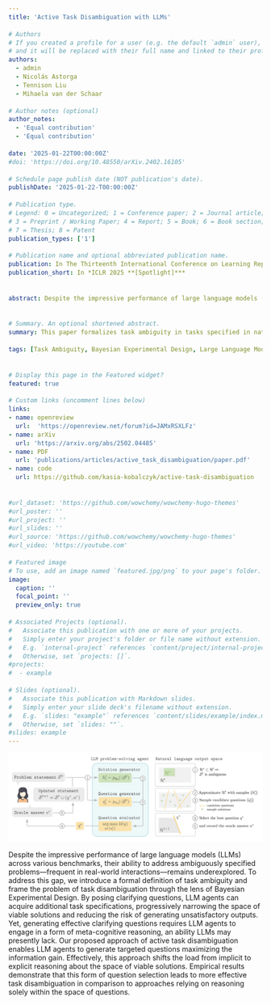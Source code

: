 ```yaml
---
title: 'Active Task Disambiguation with LLMs'

# Authors
# If you created a profile for a user (e.g. the default `admin` user), write the username (folder name) here
# and it will be replaced with their full name and linked to their profile.
authors:
  - admin
  - Nicolás Astorga
  - Tennison Liu
  - Mihaela van der Schaar

# Author notes (optional)
author_notes:
  - 'Equal contribution'
  - 'Equal contribution'

date: '2025-01-22T00:00:00Z'
#doi: 'https://doi.org/10.48550/arXiv.2402.16105'

# Schedule page publish date (NOT publication's date).
publishDate: '2025-01-22-T00:00:00Z'

# Publication type.
# Legend: 0 = Uncategorized; 1 = Conference paper; 2 = Journal article;
# 3 = Preprint / Working Paper; 4 = Report; 5 = Book; 6 = Book section;
# 7 = Thesis; 8 = Patent
publication_types: ['1']

# Publication name and optional abbreviated publication name.
publication: In The Thirteenth International Conference on Learning Representations
publication_short: In *ICLR 2025 **[Spotlight]***


abstract: Despite the impressive performance of large language models (LLMs) across various benchmarks, their ability to address ambiguously specified problems—frequent in real-world interactions—remains underexplored. To address this gap, we introduce a formal definition of task ambiguity and frame the problem of task disambiguation through the lens of Bayesian Experimental Design. By posing clarifying questions, LLM agents can acquire additional task specifications, progressively narrowing the space of viable solutions and reducing the risk of generating unsatisfactory outputs. Yet, generating effective clarifying questions requires LLM agents to engage in a form of meta-cognitive reasoning, an ability LLMs may presently lack. Our proposed approach of active task disambiguation enables LLM agents to generate targeted questions maximizing the information gain. Effectively, this approach shifts the load from implicit to explicit reasoning about the space of viable solutions. Empirical results demonstrate that this form of question selection leads to more effective task disambiguation in comparison to approaches relying on reasoning solely within the space of questions.


# Summary. An optional shortened abstract.
summary: This paper formalizes task ambiguity in tasks specified in natural language and frames task disambiguation through Bayesian Experimental Design, leading to more effective strategies for LLMs to pose clarifying questions.

tags: [Task Ambiguity, Bayesian Experimental Design, Large Language Models, Active Learning]


# Display this page in the Featured widget?
featured: true

# Custom links (uncomment lines below)
links:
- name: openreview
  url:  'https://openreview.net/forum?id=JAMxRSXLFz'
- name: arXiv
  url: 'https://arxiv.org/abs/2502.04485'
- name: PDF
  url: 'publications/articles/active_task_disambiguation/paper.pdf'
- name: code
  url: https://github.com/kasia-kobalczyk/active-task-disambiguation


#url_dataset: 'https://github.com/wowchemy/wowchemy-hugo-themes'
#url_poster: ''
#url_project: ''
#url_slides: ''
#url_source: 'https://github.com/wowchemy/wowchemy-hugo-themes'
#url_video: 'https://youtube.com'

# Featured image
# To use, add an image named `featured.jpg/png` to your page's folder.
image:
  caption: ''
  focal_point: ''
  preview_only: true

# Associated Projects (optional).
#   Associate this publication with one or more of your projects.
#   Simply enter your project's folder or file name without extension.
#   E.g. `internal-project` references `content/project/internal-project/index.md`.
#   Otherwise, set `projects: []`.
#projects:
#  - example

# Slides (optional).
#   Associate this publication with Markdown slides.
#   Simply enter your slide deck's filename without extension.
#   E.g. `slides: "example"` references `content/slides/example/index.md`.
#   Otherwise, set `slides: ""`.
#slides: example
---
```


![imgage](featured.png)

Despite the impressive performance of large language models (LLMs) across various benchmarks, their ability to address ambiguously specified problems—frequent in real-world interactions—remains underexplored. To address this gap, we introduce a formal definition of task ambiguity and frame the problem of task disambiguation through the lens of Bayesian Experimental Design. By posing clarifying questions, LLM agents can acquire additional task specifications, progressively narrowing the space of viable solutions and reducing the risk of generating unsatisfactory outputs. Yet, generating effective clarifying questions requires LLM agents to engage in a form of meta-cognitive reasoning, an ability LLMs may presently lack. Our proposed approach of active task disambiguation enables LLM agents to generate targeted questions maximizing the information gain. Effectively, this approach shifts the load from implicit to explicit reasoning about the space of viable solutions. Empirical results demonstrate that this form of question selection leads to more effective task disambiguation in comparison to approaches relying on reasoning solely within the space of questions.
